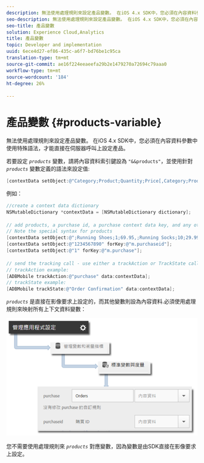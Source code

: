 ```yaml
---
description: 無法使用處理規則來設定產品變數。 在iOS 4.x SDK中，您必須在內容資料參數中使用特殊語法，才能直接在伺服器呼叫上設定產品。
seo-description: 無法使用處理規則來設定產品變數。 在iOS 4.x SDK中，您必須在內容資料參數中使用特殊語法，才能直接在伺服器呼叫上設定產品。
seo-title: 產品變數
solution: Experience Cloud,Analytics
title: 產品變數
topic: Developer and implementation
uuid: 6ece4d27-ef86-435c-a6f7-bd76be1c95ca
translation-type: tm+mt
source-git-commit: ae16f224eeaeefa29b2e1479270a72694c79aaa0
workflow-type: tm+mt
source-wordcount: '184'
ht-degree: 26%

---
```



# 產品變數 {#products-variable}

無法使用處理規則來設定產品變數。 在iOS 4.x SDK中，您必須在內容資料參數中使用特殊語法，才能直接在伺服器呼叫上設定產品。

若要設定 *`products`* 變數，請將內容資料索引鍵設為 `"&&products"`，並使用針對 *`products`* 變數定義的語法來設定值:

```objective-c
[contextData setObject:@"Category;Product;Quantity;Price[,Category;Product;Quantity;Price]" forKey:@"&&products"];
```

例如：

```objective-c
//create a context data dictionary 
NSMutableDictionary *contextData = [NSMutableDictionary dictionary]; 
 
// add products, a purchase id, a purchase context data key, and any other data you want to collect. 
// Note the special syntax for products 
[contextData setObject:@";Running Shoes;1;69.95,;Running Socks;10;29.99" forKey:@"&&products"]; 
[contextData setObject:@"1234567890" forKey:@"m.purchaseid"]; 
[contextData setObject:@"1" forKey:@"m.purchase"]; 
 
// send the tracking call - use either a trackAction or TrackState call. 
// trackAction example: 
[ADBMobile trackAction:@"purchase" data:contextData]; 
// trackState example: 
[ADBMobile trackState:@"Order Confirmation" data:contextData]; 
```

*`products`* 是直接在影像要求上設定的，而其他變數則設為內容資料.必須使用處理規則來映射所有上下文資料變數：

![](assets/map-products.png)

您不需要使用處理規則來 *`products`* 對應變數，因為變數是由SDK直接在影像要求上設定。
